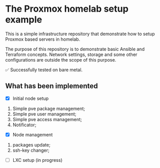 # The Proxmox homelab setup example

This is a simple infrastructure repository that demonstrate how to setup Proxmox based servers in homelab.

The purpose of this repository is to demonstrate basic Ansible and Terraform concepts. Network settings, storage and some other configurations are outside the scope of this purpose.

✅ Successfully tested on bare metal.

## What has been implemented

- [x] Initial node setup

1. Simple pve package management;
2. Simple pve user management;
3. Simple pve access management;
4. Notificator;

- [x] Node management

1. packages update;
2. ssh-key changer;

- [ ] LXC setup (in progress)
